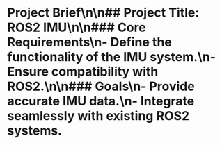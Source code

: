 # Project Brief\n\n## Project Title: ROS2 IMU\n\n### Core Requirements\n- Define the functionality of the IMU system.\n- Ensure compatibility with ROS2.\n\n### Goals\n- Provide accurate IMU data.\n- Integrate seamlessly with existing ROS2 systems.
